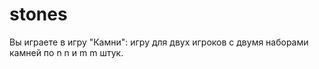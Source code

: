 # stones
Вы играете в игру "Камни": игру для двух игроков с двумя наборами камней по  n n и  m m штук. 
